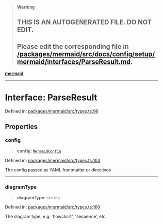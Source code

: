 > **Warning**
>
> ## THIS IS AN AUTOGENERATED FILE. DO NOT EDIT.
>
> ## Please edit the corresponding file in [/packages/mermaid/src/docs/config/setup/mermaid/interfaces/ParseResult.md](../../../../../packages/mermaid/src/docs/config/setup/mermaid/interfaces/ParseResult.md).

[**mermaid**](../../README.md)

---

# Interface: ParseResult

Defined in: [packages/mermaid/src/types.ts:96](https://github.com/mermaid-js/mermaid/blob/master/packages/mermaid/src/types.ts#L96)

## Properties

### config

> **config**: [`MermaidConfig`](MermaidConfig.md)

Defined in: [packages/mermaid/src/types.ts:104](https://github.com/mermaid-js/mermaid/blob/master/packages/mermaid/src/types.ts#L104)

The config passed as YAML frontmatter or directives

---

### diagramType

> **diagramType**: `string`

Defined in: [packages/mermaid/src/types.ts:100](https://github.com/mermaid-js/mermaid/blob/master/packages/mermaid/src/types.ts#L100)

The diagram type, e.g. 'flowchart', 'sequence', etc.
